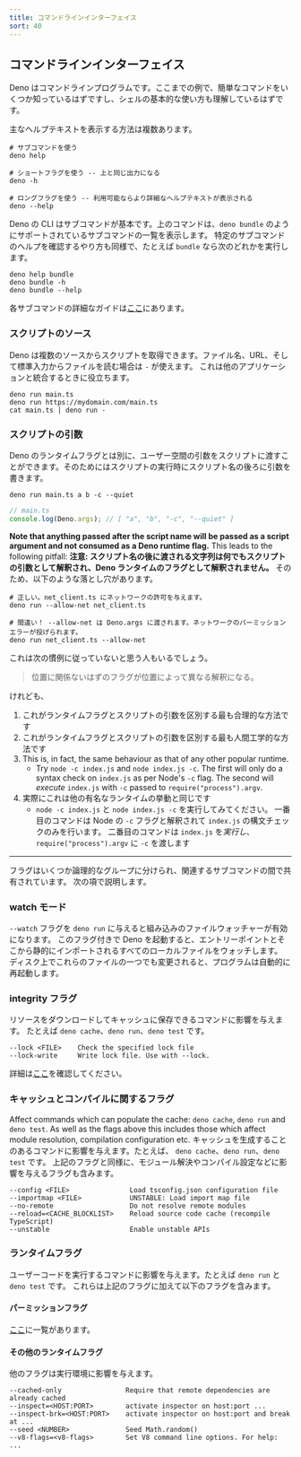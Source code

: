 ```yaml
---
title: コマンドラインインターフェイス
sort: 40
---
```

<!-- L1..1
## Command line interface
-->

## コマンドラインインターフェイス

<!-- L3..5
Deno is a command line program. You should be familiar with some simple commands
having followed the examples thus far and already understand the basics of shell
usage.
-->

Deno はコマンドラインプログラムです。ここまでの例で、簡単なコマンドをいくつか知っているはずですし、シェルの基本的な使い方も理解しているはずです。

<!-- L7..7
There are multiple ways of viewing the main help text:
-->

主なヘルプテキストを表示する方法は複数あります。

<!-- L9..18
```shell
# Using the subcommand.
deno help

# Using the short flag -- outputs the same as above.
deno -h

# Using the long flag -- outputs more detailed help text where available.
deno --help
```
-->

```shell
# サブコマンドを使う
deno help

# ショートフラグを使う -- 上と同じ出力になる
deno -h

# ロングフラグを使う -- 利用可能ならより詳細なヘルプテキストが表示される
deno --help
```

<!-- L20..22
Deno's CLI is subcommand-based. The above commands should show you a list of
those supported, such as `deno bundle`. To see subcommand-specific help for
`bundle`, you can similarly run one of:
-->

Deno の CLI はサブコマンドが基本です。上のコマンドは、`deno bundle` のようにサポートされているサブコマンドの一覧を表示します。
特定のサブコマンドのヘルプを確認するやり方も同様で、たとえば `bundle` なら次のどれかを実行します。

<!-- L24..28
```shell
deno help bundle
deno bundle -h
deno bundle --help
```
-->

```shell
deno help bundle
deno bundle -h
deno bundle --help
```

<!-- L30..30
Detailed guides to each subcommand can be found [here](../tools.md).
-->

各サブコマンドの詳細なガイドは[ここ](../tools.md)にあります。

<!-- L32..32
### Script source
-->

### スクリプトのソース

<!-- L34..36
Deno can grab the scripts from multiple sources, a filename, a url, and '-' to
read the file from stdin. The last is useful for integration with other
applications.
-->

Deno は複数のソースからスクリプトを取得できます。ファイル名、URL、そして標準入力からファイルを読む場合は `-` が使えます。
これは他のアプリケーションと統合するときに役立ちます。

<!-- L38..42
```shell
deno run main.ts
deno run https://mydomain.com/main.ts
cat main.ts | deno run -
```
-->

```shell
deno run main.ts
deno run https://mydomain.com/main.ts
cat main.ts | deno run -
```

<!-- L44..44
### Script arguments
-->

### スクリプトの引数

<!-- L46..47
Separately from the Deno runtime flags, you can pass user-space arguments to the
script you are running by specifying them after the script name:
-->

Deno のランタイムフラグとは別に、ユーザー空間の引数をスクリプトに渡すことができます。そのためにはスクリプトの実行時にスクリプト名の後ろに引数を書きます。

<!-- L49..51
```shell
deno run main.ts a b -c --quiet
```
-->

```shell
deno run main.ts a b -c --quiet
```

<!-- L53..56
```ts
// main.ts
console.log(Deno.args); // [ "a", "b", "-c", "--quiet" ]
```
-->

```ts
// main.ts
console.log(Deno.args); // [ "a", "b", "-c", "--quiet" ]
```

<!-- L58..60
**Note that anything passed after the script name will be passed as a script
argument and not consumed as a Deno runtime flag.** This leads to the following
pitfall:
-->

**Note that anything passed after the script name will be passed as a script
argument and not consumed as a Deno runtime flag.** This leads to the following
pitfall:
**注意: スクリプト名の後に渡される文字列は何でもスクリプトの引数として解釈され、Deno ランタイムのフラグとして解釈されません。**
そのため、以下のような落とし穴があります。

<!-- L62..68
```shell
# Good. We grant net permission to net_client.ts.
deno run --allow-net net_client.ts

# Bad! --allow-net was passed to Deno.args, throws a net permission error.
deno run net_client.ts --allow-net
```
-->

```shell
# 正しい。net_client.ts にネットワークの許可を与えます。
deno run --allow-net net_client.ts

# 間違い！ --allow-net は Deno.args に渡されます。ネットワークのパーミッションエラーが投げられます。
deno run net_client.ts --allow-net
```

<!-- L70..70
Some see it as unconventional that:
-->

これは次の慣例に従っていないと思う人もいるでしょう。

<!-- L72..72
> a non-positional flag is parsed differently depending on its position.
-->

> 位置に関係ないはずのフラグが位置によって異なる解釈になる。

<!-- L74..74
However:
-->

けれども、

<!-- L76..83
1. This is the most logical way of distinguishing between runtime flags and
   script arguments.
2. This is the most ergonomic way of distinguishing between runtime flags and
   script arguments.
3. This is, in fact, the same behaviour as that of any other popular runtime.
   - Try `node -c index.js` and `node index.js -c`. The first will only do a
     syntax check on `index.js` as per Node's `-c` flag. The second will
     _execute_ `index.js` with `-c` passed to `require("process").argv`.
-->

1. これがランタイムフラグとスクリプトの引数を区別する最も合理的な方法です
2. これがランタイムフラグとスクリプトの引数を区別する最も人間工学的な方法です
3. This is, in fact, the same behaviour as that of any other popular runtime.
   - Try `node -c index.js` and `node index.js -c`. The first will only do a
     syntax check on `index.js` as per Node's `-c` flag. The second will
     _execute_ `index.js` with `-c` passed to `require("process").argv`.
3. 実際にこれは他の有名なランタイムの挙動と同じです
   - `node -c index.js` と `node index.js -c` を実行してみてください。
      一番目のコマンドは Node の `-c` フラグと解釈されて `index.js` の構文チェックのみを行います。
      二番目のコマンドは `index.js` を*実行し*、`require("process").argv` に `-c` を渡します


<!-- L85..85
---
-->

---

<!-- L87..88
There exist logical groups of flags that are shared between related subcommands.
We discuss these below.
-->

フラグはいくつか論理的なグループに分けられ、関連するサブコマンドの間で共有されています。
次の項で説明します。

<!-- L90..90
### Watch mode
-->

### watch モード

<!-- L92..95
You can supply the `--watch` flag to `deno run` to enable the built in file
watcher. When Deno starts up with this flag it watches the entrypoint, and all
local files the entrypoint statically imports. Whenever one of these files is
changed on disk, the program will automatically be restarted.
-->

`--watch` フラグを `deno run` に与えると組み込みのファイルウォッチャーが有効になります。
このフラグ付きで Deno を起動すると、エントリーポイントとそこから静的にインポートされるすべてのローカルファイルをウォッチします。
ディスク上でこれらのファイルの一つでも変更されると、プログラムは自動的に再起動します。

<!-- L97..97
### Integrity flags
-->

### integrity フラグ

<!-- L99..100
Affect commands which can download resources to the cache: `deno cache`,
`deno run` and `deno test`.
-->

リソースをダウンロードしてキャッシュに保存できるコマンドに影響を与えます。
たとえば `deno cache`、`deno run`、`deno test` です。

<!-- L102..105
```
--lock <FILE>    Check the specified lock file
--lock-write     Write lock file. Use with --lock.
```
-->

```
--lock <FILE>    Check the specified lock file
--lock-write     Write lock file. Use with --lock.
```

<!-- L107..108
Find out more about these
[here](../linking_to_external_code/integrity_checking.md).
-->

詳細は[ここ](../linking_to_external_code/integrity_checking.md)を確認してください。

<!-- L110..110
### Cache and compilation flags
-->

### キャッシュとコンパイルに関するフラグ

<!-- L112..114
Affect commands which can populate the cache: `deno cache`, `deno run` and
`deno test`. As well as the flags above this includes those which affect module
resolution, compilation configuration etc.
-->

Affect commands which can populate the cache: `deno cache`, `deno run` and
`deno test`. As well as the flags above this includes those which affect module resolution, compilation configuration etc.
キャッシュを生成することのあるコマンドに影響を与えます。たとえば、
`deno cache`、`deno run`、`deno test` です。
上記のフラグと同様に、モジュール解決やコンパイル設定などに影響を与えるフラグも含みます。


<!-- L116..122
```
--config <FILE>               Load tsconfig.json configuration file
--importmap <FILE>            UNSTABLE: Load import map file
--no-remote                   Do not resolve remote modules
--reload=<CACHE_BLOCKLIST>    Reload source code cache (recompile TypeScript)
--unstable                    Enable unstable APIs
```
-->

```
--config <FILE>               Load tsconfig.json configuration file
--importmap <FILE>            UNSTABLE: Load import map file
--no-remote                   Do not resolve remote modules
--reload=<CACHE_BLOCKLIST>    Reload source code cache (recompile TypeScript)
--unstable                    Enable unstable APIs
```

<!-- L124..124
### Runtime flags
-->

### ランタイムフラグ

<!-- L126..127
Affect commands which execute user code: `deno run` and `deno test`. These
include all of the above as well as the following.
-->

ユーザーコードを実行するコマンドに影響を与えます。たとえば `deno run` と `deno test` です。
これらは上記のフラグに加えて以下のフラグを含みます。

<!-- L129..129
#### Permission flags
-->

#### パーミッションフラグ

<!-- L131..131
These are listed [here](./permissions.md#permissions-list).
-->

[ここ](./permissions.md#permissions-list)に一覧があります。

<!-- L133..133
#### Other runtime flags
-->

#### その他のランタイムフラグ

<!-- L135..135
More flags which affect the execution environment.
-->

他のフラグは実行環境に影響を与えます。

<!-- L137..143
```
--cached-only                Require that remote dependencies are already cached
--inspect=<HOST:PORT>        activate inspector on host:port ...
--inspect-brk=<HOST:PORT>    activate inspector on host:port and break at ...
--seed <NUMBER>              Seed Math.random()
--v8-flags=<v8-flags>        Set V8 command line options. For help: ...
```
-->

```
--cached-only                Require that remote dependencies are already cached
--inspect=<HOST:PORT>        activate inspector on host:port ...
--inspect-brk=<HOST:PORT>    activate inspector on host:port and break at ...
--seed <NUMBER>              Seed Math.random()
--v8-flags=<v8-flags>        Set V8 command line options. For help: ...
```
